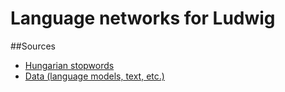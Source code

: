# Language networks for Ludwig

##Sources
+ [Hungarian stopwords](https://raw.githubusercontent.com/stopwords-iso/stopwords-hu/master/stopwords-hu.txt)
+ [Data (language models, text, etc.)](https://drive.google.com/open?id=1p9EVCfDRwSx9oG7MUbQ0yhNJqvNzHlwg)